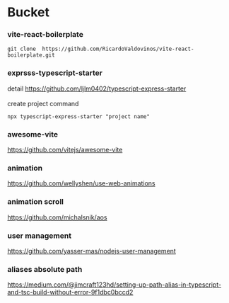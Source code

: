 # Bucket

### vite-react-boilerplate
```
git clone  https://github.com/RicardoValdovinos/vite-react-boilerplate.git
```
### exprsss-typescript-starter
detail
https://github.com/ljlm0402/typescript-express-starter \
\
create project command
```
npx typescript-express-starter "project name"
```
### awesome-vite
https://github.com/vitejs/awesome-vite

### animation
https://github.com/wellyshen/use-web-animations

### animation scroll
https://github.com/michalsnik/aos

### user management
https://github.com/yasser-mas/nodejs-user-management


### aliases absolute path
https://medium.com/@jimcraft123hd/setting-up-path-alias-in-typescript-and-tsc-build-without-error-9f1dbc0bccd2
